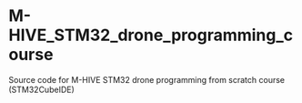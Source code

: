 # M-HIVE_STM32_drone_programming_course
Source code for M-HIVE STM32 drone programming from scratch course (STM32CubeIDE)
